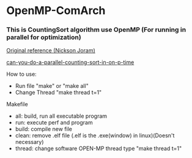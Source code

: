 # OpenMP-ComArch

### This is CountingSort algorithm use OpenMP (For running in parallel for optimization)

[Original reference (Nickson Joram)](
https://medium.com/geekculture/implementation-and-performance-analysis-of-parallel-and-serial-counting-sort-algorithm-using-openmp-56016f9ccb5c)

[can-you-do-a-parallel-counting-sort-in-on-p-time](
https://stackoverflow.com/questions/39903181/can-you-do-a-parallel-counting-sort-in-on-p-time)

How to use:
- Run file "make" or "make all"
- Change Thread "make thread t=1"

Makefile
- all: build, run all executable program
- run: execute perf and program
- build: compile new file
- clean: remove .elf file (.elf is the .exe(window) in linux)(Doesn't necessary)
- thread: change software OPEN-MP thread type "make thread t=1"

